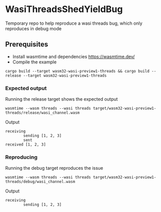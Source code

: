 # WasiThreadsShedYieldBug

Temporary repo to help reproduce a wasi threads bug, which only reproduces in debug mode

## Prerequisites
* Install wasmtime and dependencies https://wasmtime.dev/
* Compile the example
```
cargo build --target wasm32-wasi-preview1-threads && cargo build --release --target wasm32-wasi-preview1-threads
```

### Expected output
Running the release target shows the expected output
```
wasmtime --wasm threads --wasi threads target/wasm32-wasi-preview1-threads/release/wasi_channel.wasm
```

Output 

```
receiving
        sending [1, 2, 3]
        sent
received [1, 2, 3]
```


### Reproducing

Running the debug target reproduces the issue

```
wasmtime --wasm threads --wasi threads target/wasm32-wasi-preview1-threads/debug/wasi_channel.wasm
```

Output

```
receiving
        sending [1, 2, 3]
```